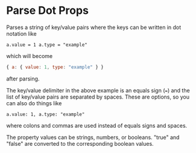 # Parse Dot Props

Parses a string of key/value pairs where the keys can be written in dot notation like

`a.value = 1 a.type = "example"`

which will become

```js
{ a: { value: 1, type: "example" } }
```

after parsing.

The key/value delimiter in the above example is an equals sign (`=`) and
the list of key/value pairs are separated by spaces. These are options, so
you can also do things like

`a.value: 1, a.type: "example"`

where colons and commas are used instead of equals signs and spaces.

The property values can be strings, numbers, or booleans. "true" and "false"
are converted to the corresponding boolean values.

